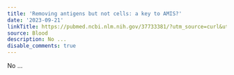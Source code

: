 ```yaml
---
title: 'Removing antigens but not cells: a key to AMIS?'
date: '2023-09-21'
linkTitle: https://pubmed.ncbi.nlm.nih.gov/37733381/?utm_source=curl&utm_medium=rss&utm_campaign=journals&utm_content=7603509&fc=None&ff=20230922181048&v=2.17.9.post6+86293ac
source: Blood
description: No ...
disable_comments: true
---
```

No ...